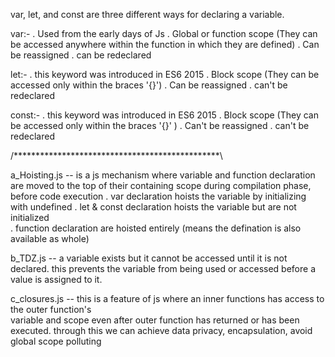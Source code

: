 var, let, and const are three different ways for declaring a variable.

var:-
. Used from the early days of Js
. Global or function scope (They can be accessed anywhere within the function in which they are defined)
. Can be reassigned
. can be redeclared

let:-
. this keyword was introduced in ES6 2015
. Block scope (They can be accessed only within the braces '{}')
. Can be reassigned
. can't be redeclared

const:-
. this keyword was introduced in ES6 2015
. Block scope (They can be accessed only within the braces '{}' )
. Can't be reassigned
. can't be redeclared 

/***********************************************\

a_Hoisting.js  -- is a js mechanism where variable and function declaration are moved to the top of their containing scope during compilation phase, before code execution
. var declaration hoists the variable by initializing with undefined
. let & const declaration hoists the variable but are not initialized  
. function declaration are hoisted entirely (means the defination is also available as whole)



b_TDZ.js   -- a variable exists but it cannot be accessed until it is not declared. 
             this prevents the variable from being used or accessed before a value is assigned to it.


c_closures.js  -- this is a feature of js where an inner functions has access to the outer function's    
               variable and scope even after outer function has returned or has been executed.
               through this we can achieve data privacy, encapsulation, avoid global scope polluting





